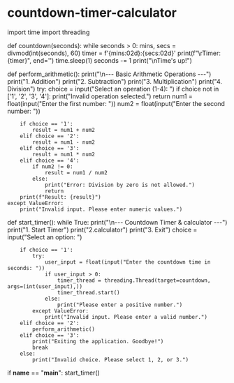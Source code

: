 # countdown-timer-calculator
import time
import threading

def countdown(seconds):
    while seconds > 0:
        mins, secs = divmod(int(seconds), 60)
        timer = f'{mins:02d}:{secs:02d}'
        print(f"\rTimer: {timer}", end='')
        time.sleep(1)
        seconds -= 1
    print("\nTime's up!")

def perform_arithmetic():
    print("\n--- Basic Arithmetic Operations ---")
    print("1. Addition")
    print("2. Subtraction")
    print("3. Multiplication")
    print("4. Division")
    try:
        choice = input("Select an operation (1-4): ")
        if choice not in ['1', '2', '3', '4']:
            print("Invalid operation selected.")
            return
        num1 = float(input("Enter the first number: "))
        num2 = float(input("Enter the second number: "))

        if choice == '1':
            result = num1 + num2
        elif choice == '2':
            result = num1 - num2
        elif choice == '3':
            result = num1 * num2
        elif choice == '4':
            if num2 != 0:
                result = num1 / num2
            else:
                print("Error: Division by zero is not allowed.")
                return
        print(f"Result: {result}")
    except ValueError:
        print("Invalid input. Please enter numeric values.")

def start_timer():
    while True:
        print("\n--- Countdown Timer & calculator ---")
        print("1. Start Timer")
        print("2.calculator")
        print("3. Exit")
        choice = input("Select an option: ")
        
        if choice == '1':
            try:
                user_input = float(input("Enter the countdown time in seconds: "))
                if user_input > 0:
                    timer_thread = threading.Thread(target=countdown, args=(int(user_input),))
                    timer_thread.start()
                else:
                    print("Please enter a positive number.")
            except ValueError:
                print("Invalid input. Please enter a valid number.")
        elif choice == '2':
            perform_arithmetic()
        elif choice == '3':
            print("Exiting the application. Goodbye!")
            break
        else:
            print("Invalid choice. Please select 1, 2, or 3.")

if __name__ == "__main__":
    start_timer()

